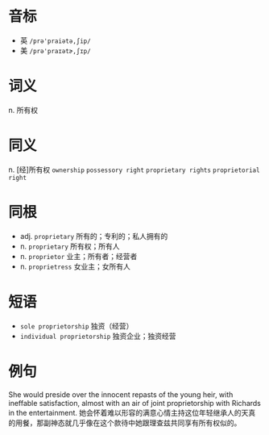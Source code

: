 # 音标

- 英 `/prə'praiətə,ʃip/`
- 美 `/prə'praɪətɚ,ʃɪp/`

# 词义

n. 所有权


# 同义

n. [经]所有权
`ownership` `possessory right` `proprietary rights` `proprietorial right`

# 同根

- adj. `proprietary` 所有的；专利的；私人拥有的
- n. `proprietary` 所有权；所有人
- n. `proprietor` 业主；所有者；经营者
- n. `proprietress` 女业主；女所有人

# 短语

- `sole proprietorship` 独资（经营）
- `individual proprietorship` 独资企业；独资经营

# 例句

She would preside over the innocent repasts of the young heir, with ineffable satisfaction, almost with an air of joint proprietorship with Richards in the entertainment.
她会怀着难以形容的满意心情主持这位年轻继承人的天真的用餐，那副神态就几乎像在这个款待中她跟理查兹共同享有所有权似的。


